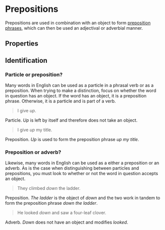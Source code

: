 # Prepositions
<!-- +elementInfo -->
<!-- !preposition -->
Prepositions are used in combination with an object to form [preposition phrases](preposition-phrase), which can then be used an adjectival or adverbial manner.
<!-- !preposition -->

## Properties
<!-- +propertySummary -->

## Identification

### Particle or preposition?
Many words in English can be used as a particle in a phrasal verb or as a preposition. When trying to make a distinction, focus on whether the word in question has an object. If the word has an object, it is a preposition phrase. Otherwise, it is a particle and is part of a verb.

> I give *up*.
<!-- .caption -->
Particle. *Up* is left by itself and therefore does not take an object.

> I give *up* my title.
<!-- .caption -->
Preposition. *Up* is used to form the preposition phrase *up my title*.

### Preposition or adverb?
Likewise, many words in English can be used as a either a preposition or an adverb. As is the case when distinguishing between particles and prepositions, you must look to whether or not the word in question accepts an object.

> They climbed *down* the ladder.
<!-- .caption -->
Preposition. *The ladder* is the object of *down* and the two work in tandem to form the preposition phrase *down the ladder*.

> He looked *down* and saw a four-leaf clover.
<!-- .caption -->
Adverb. *Down* does not have an object and modifies *looked*.
